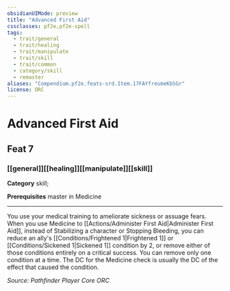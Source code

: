 ```yaml
---
obsidianUIMode: preview
title: "Advanced First Aid"
cssclasses: pf2e,pf2e-spell
tags:
  - trait/general
  - trait/healing
  - trait/manipulate
  - trait/skill
  - trait/common
  - category/skill
  - remaster
aliases: "Compendium.pf2e.feats-srd.Item.17FAYfreumeKbSGr"
license: ORC
---
```

# Advanced First Aid
## Feat 7
### [[general]][[healing]][[manipulate]][[skill]]

**Category** skill; 



**Prerequisites** master in Medicine
* * *
You use your medical training to ameliorate sickness or assuage fears. When you use Medicine to [[Actions/Administer First Aid|Administer First Aid]], instead of Stabilizing a character or Stopping Bleeding, you can reduce an ally's [[Conditions/Frightened 1|Frightened 1]] or [[Conditions/Sickened 1|Sickened 1]] condition by 2, or remove either of those conditions entirely on a critical success. You can remove only one condition at a time. The DC for the Medicine check is usually the DC of the effect that caused the condition.

*Source: Pathfinder Player Core*
*ORC*